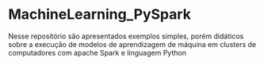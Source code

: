 # MachineLearning_PySpark
Nesse repositório são apresentados exemplos simples, porém didáticos sobre a execução de modelos de aprendizagem de máquina em clusters de computadores com apache Spark e linguagem Python
